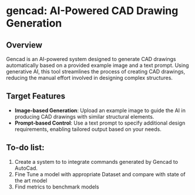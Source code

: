# gencad: AI-Powered CAD Drawing Generation

## Overview
Gencad is an AI-powered system designed to generate CAD drawings automatically based on a provided example image and a text prompt. Using generative AI, this tool streamlines the process of creating CAD drawings, reducing the manual effort involved in designing complex structures.

## Target Features
- **Image-based Generation**: Upload an example image to guide the AI in producing CAD drawings with similar structural elements.
- **Prompt-based Control**: Use a text prompt to specify additional design requirements, enabling tailored output based on your needs.

## To-do list:
1. Create a system to to integrate commands generated by Gencad to AutoCad.
2. Fine Tune a model with appropriate Dataset and compare with state of the art model
3. Find metrics to benchmark models


